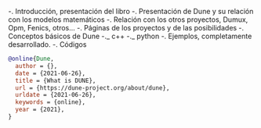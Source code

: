 -. Introducción, presentación del libro
-. Presentación de Dune y su relación con los modelos matemáticos
-. Relación con los otros proyectos, Dumux, Opm, Fenics, otros...
-. Páginas de los proyectos y de las posibilidades
-. Conceptos básicos de Dune
-._ c++
-._ python
-. Ejemplos, completamente desarrollado.
-. Códigos

```bib
@online{Dune,
  author = {},
  date = {2021-06-26},
  title = {What is DUNE},
  url = {https://dune-project.org/about/dune},
  urldate = {2021-06-26},
  keywords = {online},
  year = {2021},
}
```